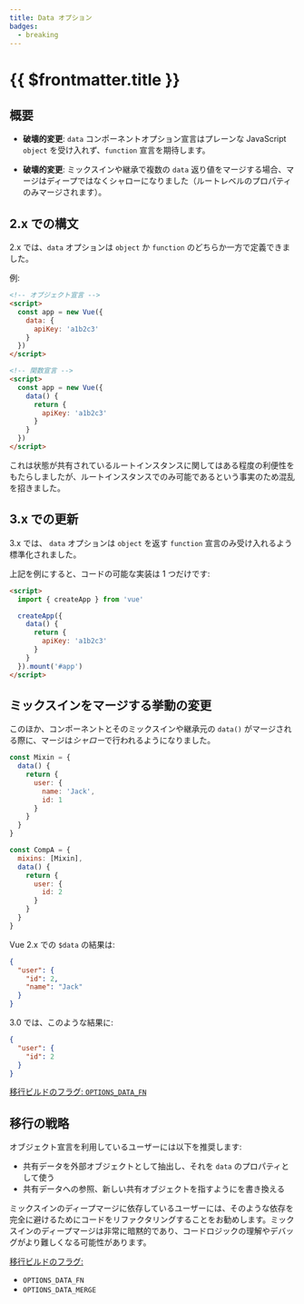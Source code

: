 ```yaml
---
title: Data オプション
badges:
  - breaking
---
```


# {{ $frontmatter.title }} <MigrationBadges :badges="$frontmatter.badges" />

## 概要

- **破壊的変更**: `data` コンポーネントオプション宣言はプレーンな JavaScript `object` を受け入れず、`function` 宣言を期待します。

- **破壊的変更**: ミックスインや継承で複数の `data` 返り値をマージする場合、マージはディープではなくシャローになりました（ルートレベルのプロパティのみマージされます）。

## 2.x での構文

2.x では、`data` オプションは `object` か `function` のどちらか一方で定義できました。

例:

```html
<!-- オブジェクト宣言 -->
<script>
  const app = new Vue({
    data: {
      apiKey: 'a1b2c3'
    }
  })
</script>

<!-- 関数宣言 -->
<script>
  const app = new Vue({
    data() {
      return {
        apiKey: 'a1b2c3'
      }
    }
  })
</script>
```

これは状態が共有されているルートインスタンスに関してはある程度の利便性をもたらしましたが、ルートインスタンスでのみ可能であるという事実のため混乱を招きました。

## 3.x での更新

3.x では、 `data` オプションは `object` を返す `function` 宣言のみ受け入れるよう標準化されました。

上記を例にすると、コードの可能な実装は 1 つだけです:

```html
<script>
  import { createApp } from 'vue'

  createApp({
    data() {
      return {
        apiKey: 'a1b2c3'
      }
    }
  }).mount('#app')
</script>
```

## ミックスインをマージする挙動の変更

このほか、コンポーネントとそのミックスインや継承元の `data()` がマージされる際に、マージは*シャロー*で行われるようになりました。

```js
const Mixin = {
  data() {
    return {
      user: {
        name: 'Jack',
        id: 1
      }
    }
  }
}

const CompA = {
  mixins: [Mixin],
  data() {
    return {
      user: {
        id: 2
      }
    }
  }
}
```

Vue 2.x での `$data` の結果は:

```json
{
  "user": {
    "id": 2,
    "name": "Jack"
  }
}
```

3.0 では、このような結果に:

```json
{
  "user": {
    "id": 2
  }
}
```

[移行ビルドのフラグ: `OPTIONS_DATA_FN`](migration-build.html#compat-の設定)

## 移行の戦略

オブジェクト宣言を利用しているユーザーには以下を推奨します:

- 共有データを外部オブジェクトとして抽出し、それを `data` のプロパティとして使う
- 共有データへの参照、新しい共有オブジェクトを指すようにを書き換える

ミックスインのディープマージに依存しているユーザーには、そのような依存を完全に避けるためにコードをリファクタリングすることをお勧めします。ミックスインのディープマージは非常に暗黙的であり、コードロジックの理解やデバッグがより難しくなる可能性があります。

[移行ビルドのフラグ:](migration-build.html#compat-の設定)

- `OPTIONS_DATA_FN`
- `OPTIONS_DATA_MERGE`
